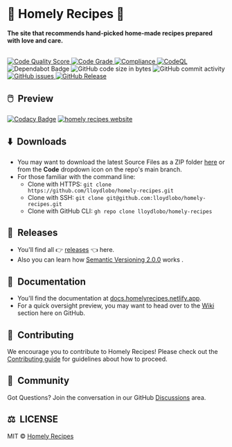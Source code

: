 <div align="left">
  <br>
<!--   <img alt="Homely Recipes" src="https://i.ibb.co/7jPXt0Z/logo1-92f1a87f.png" width="300px"> -->
  <h1>🥘 Homely Recipes 🥘</h1>
  <strong>The site that recommends hand-picked home-made recipes prepared with love and care.</strong>
</div>
<br>
<p align="left">
<!--   <a href="https://github.com/lloydlobo/homely-recipes/actions/workflows/release.yml">
    <img src="https://github.com/lloydlobo/homely-recipes/actions/workflows/release.yml/badge.svg" alt="Release" style="max-width: 100%;"> </a> -->
  
  <a href="https://app.codiga.io/public/project/32333/homely-recipes/dashboard">
    <img src="https://api.codiga.io/project/32333/score/svg" alt="Code Quality Score" style="max-width: 100%;">
  </a>
  <a href="https://app.codiga.io/public/project/32333/homely-recipes/dashboard">
    <img src="https://api.codiga.io/project/32333/status/svg" alt="Code Grade" style="max-width: 100%;">
  </a>
  <a href="https://github.com/lloydlobo/homely-recipes/actions/workflows/compliance.yml">
    <img src="https://github.com/lloydlobo/homely-recipes/actions/workflows/compliance.yml/badge.svg" alt="Compliance" style="max-width: 100%;">
  </a>
  <a href="https://github.com/lloydlobo/homely-recipes/actions/workflows/codeql.yml">
    <img src="https://github.com/lloydlobo/homely-recipes/actions/workflows/codeql.yml/badge.svg" alt="CodeQL" style="max-width: 100%;">
  </a>
  <img src="https://img.shields.io/badge/Dependabot-active-brightgreen.svg" alt="Dependabot Badge">
  <img src="https://img.shields.io/github/languages/code-size/lloydlobo/homely-recipes" alt="GitHub code size in bytes">
  <img src="https://img.shields.io/github/commit-activity/w/lloydlobo/homely-recipes" alt="GitHub commit activity">
  <a href="https://github.com/lloydlobo/homely-recipes/issues">
    <img src="https://img.shields.io/github/issues/lloydlobo/homely-recipes" alt="GitHub issues">
  </a>
  <a href="https://github.com/lloydlobo/homely-recipes/releases">
    <img src="https://img.shields.io/github/v/release/lloydlobo/homely-recipes.svg?style=flat" alt="GitHub Release">
  </a>
  <!-- <a href="https://discord.gg/U2peSNf23P">
    <img src="https://img.shields.io/discord/<userid>.svg?label=&logo=discord&logoColor=ffffff&color=7389D8&labelColor=6A7EC2" alt="Discord">
  </a> -->
  <!-- <a href="https://twitter.com/username">
    <img src="https://img.shields.io/twitter/follow/username?label=Follow&style=social" alt="Twitter">
  </a> -->
</p>

## 🖱️ &nbsp;Preview

[![Codacy Badge](https://api.codacy.com/project/badge/Grade/a291ab16357b4342813de61712f058c2)](https://app.codacy.com/gh/lloydlobo/homely-recipes?utm_source=github.com&utm_medium=referral&utm_content=lloydlobo/homely-recipes&utm_campaign=Badge_Grade_Settings)
[![homely recipes website](https://github.com/lloydlobo/lloydlobo/blob/main/assets/projects/web-development/homely-recipes.gif)](https://lloydlobo.github.io/homely-recipes/)

## ⬇️ &nbsp;Downloads

- You may want to download the latest Source Files as a ZIP folder [here](https://github.com/lloydlobo/homely-recipes/archive/refs/heads/main.zip) or from the **Code** dropdown icon on the repo's main branch.
- For those familiar with the command line:
  - Clone with HTTPS: `git clone https://github.com/lloydlobo/homely-recipes.git`
  - Clone with SSH: `git clone git@github.com:lloydlobo/homely-recipes.git`
  - Clone with GitHub CLI: `gh repo clone lloydlobo/homely-recipes`

## 📂 &nbsp;Releases

- You'll find all 👉 [releases](https://github.com/lloydlobo/homely-recipes/releases) 👈 here.
- Also you can learn how [Semantic Versioning 2.0.0](https://semver.org/) works .

## 📰 &nbsp;Documentation

- You'll find the documentation at [docs.homelyrecipes.netlify.app](https://docs.homelyrecipes.netlify.app).
- For a quick oversight preview, you may want to head over to the [Wiki](https://github.com/lloydlobo/homely-recipes/wiki) section here on GitHub.

## 🤝 &nbsp;Contributing

We encourage you to contribute to Homely Recipes!
Please check out the [Contributing guide](https://github.com/lloydlobo/homely-recipes/blob/main/CONTRIBUTING.md) for guidelines about how to proceed.

## 🍕 &nbsp;Community

Got Questions? Join the conversation in our GitHub [Discussions](https://discord.gg/<forumlink>) area.

<!-- Got Questions? Join the conversation in our [Discord](https://discord.gg/<forumlink>).   -->

## ⚖️ &nbsp;LICENSE

MIT © [Homely Recipes](LICENSE)

<!-- ## 🎦 Repository Visualization

[![Visualization of this repository](./public/diagram.svg)
](./src) -->
